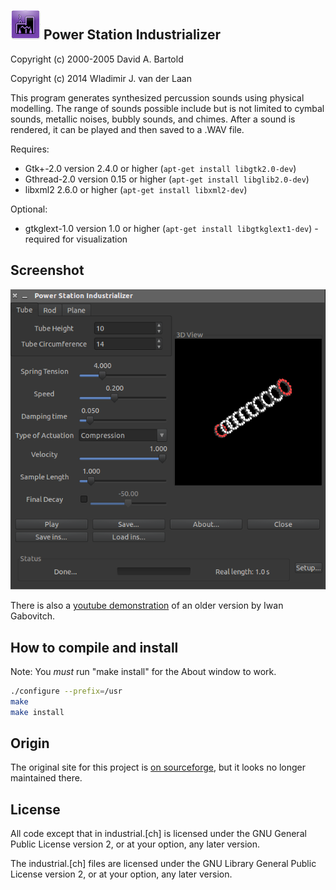![icon](doc/readme-images/icon.png) Power Station Industrializer
-----------------------------

Copyright (c) 2000-2005 David A. Bartold

Copyright (c) 2014 Wladimir J. van der Laan

This program generates synthesized percussion sounds using physical modelling.
The range of sounds possible include but is not limited to cymbal sounds,
metallic noises, bubbly sounds, and chimes.  After a sound is rendered, it
can be played and then saved to a .WAV file.

Requires:

  * Gtk+-2.0 version 2.4.0 or higher
    (`apt-get install libgtk2.0-dev`)
  * Gthread-2.0 version 0.15 or higher
    (`apt-get install libglib2.0-dev`)
  * libxml2 2.6.0 or higher
    (`apt-get install libxml2-dev`)

Optional:

  * gtkglext-1.0 version 1.0 or higher
    (`apt-get install libgtkglext1-dev`) - required for visualization

Screenshot
-----------
![screenshot](doc/readme-images/screenshot.png)

There is also a [youtube demonstration](http://qubodup.wordpress.com/2012/01/25/boiing-chiing-diing-psindustrializer-generates-metal-sounds/) of an older version
by Iwan Gabovitch.

How to compile and install
---------------------------

Note: You *must* run "make install" for the About window to work.

```bash
./configure --prefix=/usr
make
make install
```

Origin
-------
The original site for this project is [on sourceforge](https://sourceforge.net/projects/industrializer/), but
it looks no longer maintained there.

License
--------

All code except that in industrial.[ch] is licensed under the GNU General
Public License version 2, or at your option, any later version.

The industrial.[ch] files are licensed under the GNU Library General
Public License version 2, or at your option, any later version.


